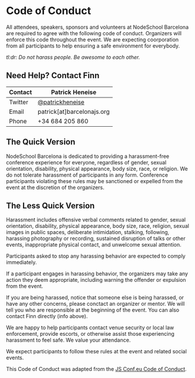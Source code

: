 # Code of Conduct

All attendees, speakers, sponsors and volunteers at NodeSchool Barcelona are required to agree
with the following code of conduct. Organizers will enforce this code throughout the event.
We are expecting coorporation from all participants to help ensuring a safe environment for everybody.

*tl:dr: Do not harass people. Be awesome to each other.*

## Need Help? Contact Finn

Contact | Patrick Heneise
--- | ---
Twitter | [@patrickheneise](https://twitter.com/patrickheneise)
Email | patrick[at]barcelonajs.org
Phone | +34 684 205 860

## The Quick Version

NodeSchool Barcelona is dedicated to providing a harassment-free conference experience for
everyone, regardless of gender, sexual orientation, disability, physical appearance, body size,
race, or religion. We do not tolerate harassment of participants in any form. Conference
participants violating these rules may be sanctioned or expelled from the event at the
discretion of the organizers.

## The Less Quick Version

Harassment includes offensive verbal comments related to gender, sexual orientation,
disability, physical appearance, body size, race, religion, sexual images in
public spaces, deliberate intimidation, stalking, following, harassing photography
or recording, sustained disruption of talks or other events, inappropriate physical
contact, and unwelcome sexual attention.

Participants asked to stop any harassing behavior are expected to comply immediately.

If a participant engages in harassing behavior, the organizers may take any action
they deem appropriate, including warning the offender or expulsion from the event.

If you are being harassed, notice that someone else is being harassed, or have any
other concerns, please conctact an organizer or mentor. We will tell you who are
responsible at the beginning of the event. You can also contact Finn directly (info above).

We are happy to help participants contact venue security or local law enforcement,
provide escorts, or otherwise assist those experiencing harassment to feel safe.
We value your attendance.

We expect participants to follow these rules at the event and related social events.

This Code of Conduct was adapted from the [JS Conf.eu Code of Conduct]( http://2014.jsconf.eu/code-of-conduct.html).
